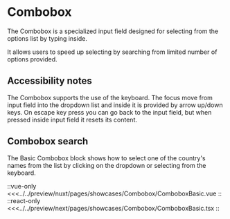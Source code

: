 # Combobox

The Combobox is a specialized input field designed for selecting from the options list by typing inside.

It allows users to speed up selecting by searching from limited number of options provided.

<!-- todo -->
<!-- ::tip
If you need to make this field required, it is crucial to communicate this intention clearly to your end users. You can find more information about [required form fields in our guide here](../blocks/FormFields).
:: -->

## Accessibility notes

The Combobox supports the use of the keyboard. The focus move from input field into the dropdown list and inside it is provided by arrow up/down keys. On escape key press you can go back to the input field, but when pressed inside input field it resets its content.

## Combobox search

The Basic Combobox block shows how to select one of the country's names from the list by clicking on the dropdown or selecting from the keyboard.

<Showcase showcase-name="Combobox/ComboboxBasic" style="min-height: 350px">

::vue-only
<<<../../preview/nuxt/pages/showcases/Combobox/ComboboxBasic.vue
::
::react-only
<<<../../preview/next/pages/showcases/Combobox/ComboboxBasic.tsx
::

</Showcase>
